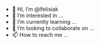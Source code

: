 - 👋 Hi, I’m @lfelisiak
- 👀 I’m interested in ...
- 🌱 I’m currently learning ...
- 💞️ I’m looking to collaborate on ...
- 📫 How to reach me ...

<!---
lfelisiak/lfelisiak is a ✨ special ✨ repository because its `README.md` (this file) appears on your GitHub profile.
You can click the Preview link to take a look at your changes.
--->
